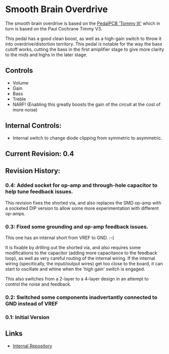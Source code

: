 # Smooth Brain Overdrive

The smooth brain overdrive is based on the [PedalPCB 'Tommy III'](https://www.pedalpcb.com/product/tommy/)
which in turn is based on the Paul Cochrane Timmy V3.

This pedal has a good clean boost, as well as a high-gain switch to throw it into overdrive/distortion
territory.  This pedal is notable for the way the bass cutoff works, cutting the bass in the first
amiplifier stage to give more clarity to the mids and highs in the later stage.

## Controls

* Volume
* Gain
* Bass
* Treble
* NARF! (Enabling this greatly boosts the gain of the circuit at the cost of more noise)

## Internal Controls:

* Internal switch to change diode clipping from symmetric to asymmetric.

## Current Revision: 0.4

## Revision History:

### 0.4:  Added socket for op-amp and through-hole capacitor to help tune feedback issues.

This revision fixes the shorted via, and also replaces the SMD op-amp with a socketed DIP version
to allow some more experimentation with different op-amps.

### 0.3:  Fixed some grounding and op-amp feedback issues.

This one has an internal short from VREF to GND. :-(

It is fixable by drilling out the shorted via, and also requires some modifications to the capacitor
(adding more capacitance to the feedback loop), as well as very careful routing of the internal wiring.
If the internal wiring (specitically, the input/output wires) get too close to the board, it can start to
oscillate and whine when the 'high gain' switch is engaged.

This also switches from a 2-layer to a 4-layer design in an attempt to control the noise and feedback.

### 0.2:  Switched some components inadvertantly connected to GND instead of VREF

### 0.1:  Initial Version

## Links

* [Internal Repository](https://github.com/z2amiller/fx-Tommy)
